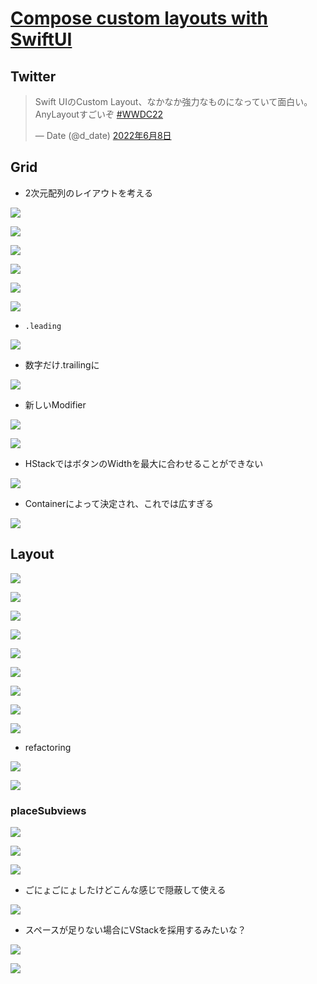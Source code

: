 # [Compose custom layouts with SwiftUI](https://developer.apple.com/videos/play/wwdc2022/10056/?time=873)
## Twitter

<blockquote class="twitter-tweet" data-lang="ja" data-dnt="true" data-theme="dark"><p lang="ja" dir="ltr">Swift UIのCustom Layout、なかなか強力なものになっていて面白い。AnyLayoutすごいぞ <a href="https://twitter.com/hashtag/WWDC22?src=hash&amp;ref_src=twsrc%5Etfw">#WWDC22</a></p>&mdash; Date (@d_date) <a href="https://twitter.com/d_date/status/1534576455450886150?ref_src=twsrc%5Etfw">2022年6月8日</a></blockquote> <script async src="https://platform.twitter.com/widgets.js" charset="utf-8"></script>

## Grid
- 2次元配列のレイアウトを考える

![](https://i.imgur.com/I2tg1Bp.jpg)


![](https://i.imgur.com/rRqnror.jpg)
 
![](https://i.imgur.com/3vNRsmI.jpg)

![](https://i.imgur.com/QtmuLm5.jpg)

![](https://i.imgur.com/8s1hKiz.jpg)

![](https://i.imgur.com/1DseFoW.jpg)

- `.leading`

![](https://i.imgur.com/np2eRXE.jpg)

- 数字だけ.trailingに

![](https://i.imgur.com/rbRiiLE.jpg)

- 新しいModifier

![](https://i.imgur.com/iCKz32l.jpg)

![](https://i.imgur.com/9PaY98d.jpg)

- HStackではボタンのWidthを最大に合わせることができない

![](https://i.imgur.com/k6QQ6ta.jpg)

- Containerによって決定され、これでは広すぎる

![](https://i.imgur.com/WVtuYOp.jpg)

## Layout

![](https://i.imgur.com/sWY1wZw.jpg)

![](https://i.imgur.com/pSiLSVg.jpg)

![](https://i.imgur.com/6JapUAZ.jpg)

![](https://i.imgur.com/I9kiLGE.jpg)

![](https://i.imgur.com/gB9Bsma.jpg)

![](https://i.imgur.com/7vLPK7K.jpg)

![](https://i.imgur.com/pTisOCL.jpg)

![](https://i.imgur.com/aJWod0W.jpg)

![](https://i.imgur.com/hZtZ7Ev.jpg)

- refactoring

![](https://i.imgur.com/UAnGcRc.jpg)

![](https://i.imgur.com/NQxFgEK.jpg)

### placeSubviews

![](https://i.imgur.com/a1NoTJw.jpg)

![](https://i.imgur.com/OhxpXbm.jpg)

![](https://i.imgur.com/iCQI6aC.jpg)

- ごにょごにょしたけどこんな感じで隠蔽して使える

![](https://i.imgur.com/Hnf9u7P.jpg)

- スペースが足りない場合にVStackを採用するみたいな？

![](https://i.imgur.com/2w5m2FX.jpg)

![](https://i.imgur.com/iBoEIMW.jpg)
